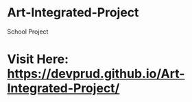 # Art-Integrated-Project
School Project

# Visit Here: https://devprud.github.io/Art-Integrated-Project/
